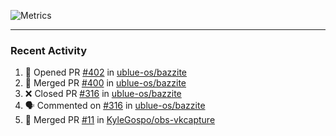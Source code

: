 ![Metrics](https://metrics.lecoq.io/KyleGospo?template=classic&base=header%2C%20activity%2C%20community%2C%20repositories%2C%20metadata&base.indepth=false&base.hireable=false&base.skip=false&config.timezone=America%2FLos_Angeles)

---
### Recent Activity
<!--START_SECTION:activity-->
1. 💪 Opened PR [#402](https://github.com/ublue-os/bazzite/pull/402) in [ublue-os/bazzite](https://github.com/ublue-os/bazzite)
2. 🎉 Merged PR [#400](https://github.com/ublue-os/bazzite/pull/400) in [ublue-os/bazzite](https://github.com/ublue-os/bazzite)
3. ❌ Closed PR [#316](https://github.com/ublue-os/bazzite/pull/316) in [ublue-os/bazzite](https://github.com/ublue-os/bazzite)
4. 🗣 Commented on [#316](https://github.com/ublue-os/bazzite/pull/316#issuecomment-1743956660) in [ublue-os/bazzite](https://github.com/ublue-os/bazzite)
5. 🎉 Merged PR [#11](https://github.com/KyleGospo/obs-vkcapture/pull/11) in [KyleGospo/obs-vkcapture](https://github.com/KyleGospo/obs-vkcapture)
<!--END_SECTION:activity-->
